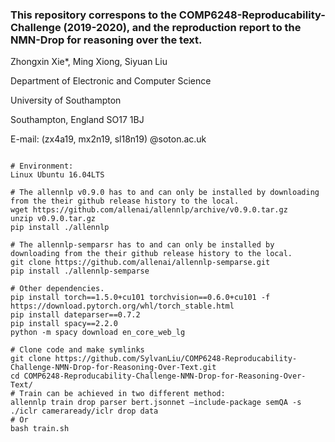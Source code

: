 ### This repository correspons to the COMP6248-Reproducability-Challenge (2019-2020), and the reproduction report to the NMN-Drop for reasoning over the text.

Zhongxin Xie*, Ming Xiong, Siyuan Liu

Department of Electronic and Computer Science 

University of Southampton

Southampton, England SO17 1BJ

E-mail: (zx4a19, mx2n19, sl18n19) @soton.ac.uk

```

# Environment: 
Linux Ubuntu 16.04LTS

# The allennlp v0.9.0 has to and can only be installed by downloading from the their github release history to the local.
wget https://github.com/allenai/allennlp/archive/v0.9.0.tar.gz
unzip v0.9.0.tar.gz
pip install ./allennlp

# The allennlp-semparsr has to and can only be installed by downloading from the their github release history to the local.
git clone https://github.com/allenai/allennlp-semparse.git
pip install ./allennlp-semparse

# Other dependencies.
pip install torch==1.5.0+cu101 torchvision==0.6.0+cu101 -f https://download.pytorch.org/whl/torch_stable.html
pip install dateparser==0.7.2
pip install spacy==2.2.0
python -m spacy download en_core_web_lg

# Clone code and make symlinks
git clone https://github.com/SylvanLiu/COMP6248-Reproducability-Challenge-NMN-Drop-for-Reasoning-Over-Text.git
cd COMP6248-Reproducability-Challenge-NMN-Drop-for-Reasoning-Over-Text/
# Train can be achieved in two different method:
allennlp train drop parser bert.jsonnet –include-package semQA -s ./iclr cameraready/iclr drop data
# Or
bash train.sh

```
